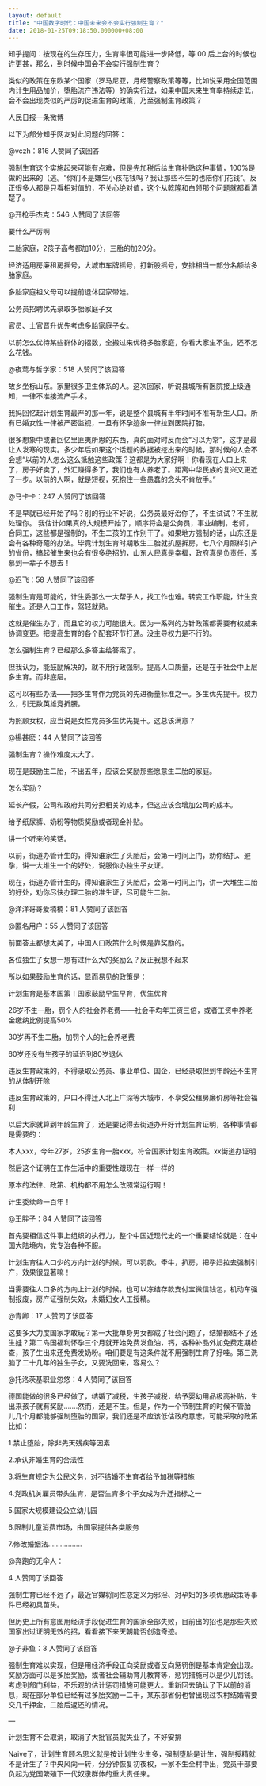 ```yaml
---
layout: default
title: "中国数字时代：中国未来会不会实行强制生育？"
date: 2018-01-25T09:18:50.000000+08:00
---
```


知乎提问：按现在的生存压力，生育率很可能进一步降低，等 00 后上台的时候也许更甚，那么，到时候中国会不会实行强制生育？

类似的政策在东欧某个国家（罗马尼亚，月经警察政策等等，比如说采用全国范围内计生用品加价，堕胎流产违法等）的确实行过，如果中国未来生育率持续走低，会不会出现类似的严厉的促进生育的政策，乃至强制生育政策？

人民日报一条微博

以下为部分知乎网友对此问题的回答：

@vczh：816 人赞同了该回答

强制生育这个实施起来可能有点难，但是先加税后给生育补贴这种事情，100%是做的出来的（逃。“你们不是嫌生小孩花钱吗？我让那些不生的也陪你们花钱”。反正很多人都是只看相对值的，不关心绝对值，这个从乾隆和白领那个问题就都看清楚了。

@开枪手杰克：546 人赞同了该回答

要什么严厉啊

二胎家庭，2孩子高考都加10分，三胎的加20分。

经济适用房廉租房摇号，大城市车牌摇号，打新股摇号，安排相当一部分名额给多胎家庭。

多胎家庭祖父母可以提前退休回家带娃。

公务员招聘优先录取多胎家庭子女

官员、士官晋升优先考虑多胎家庭子女。

以前怎么优待某些群体的招数，全搬过来优待多胎家庭，你看大家生不生，还不怎么花钱。

@夜莺与哲学家：518 人赞同了该回答

故乡坐标山东。家里很多卫生体系的人。这次回家，听说县城所有医院接上级通知，一律不准接流产手术。

我妈回忆起计划生育最严的那一年，说是整个县城有半年时间不准有新生人口。所有已婚女性一律被严密监视，一旦有怀孕迹象一律拉到医院打胎。

很多想象中或者回忆里匪夷所思的东西，真的面对时反而会“习以为常”，这才是最让人发寒的现实。多少年后如果这个话题的数据被挖出来的时候，那时候的人会不会想“以前的人怎么这么抵触这些政策？这都是为大家好啊！你看现在人口上来了，房子好卖了，外汇赚得多了，我们也有人养老了。距离中华民族的复兴又更近了一步。以前的人啊，就是短视，死抱住一些愚蠢的念头不肯放手。”

@马卡卡：247 人赞同了该回答

不是早就已经开始了吗？别的行业不好说，公务员最好治你了，不生试试？不生就处理你。 我估计如果真的大规模开始了，顺序将会是公务员，事业编制，老师，合同工，这些都是强制的，不生二孩的工作别干了。如果地方强制的话，山东还是会有各种奇葩的办法。毕竟计划生育时期敢生二胎就扒屋拆房，七八个月照样引产的省份，搞起催生来也会有很多绝招的，山东人民真是幸福，政府真是负责任，羡慕到一辈子不想去！

@迟飞：58 人赞同了该回答

强制生育是可能的，计生委那么一大帮子人，找工作也难。转变工作职能，计生变催生。还是人口工作，驾轻就熟。

这就是催生办了，而且它的权力可能很大。因为一系列的方针政策都需要有权威来协调变更。把提高生育的各个配套环节打通。没主导权力是不行的。

怎么强制生育？已经那么多答主给答案了。

但我认为，能鼓励解决的，就不用行政强制。提高人口质量，还是在于社会中上层多生育。而非底层。

这可以有些办法——把多生育作为党员的先进衡量标准之一。多生优先提干。权力么，引无数英雄竞折腰。

为照顾女权，应当说是女性党员多生优先提干。这总该满意？

@楊甚麽：44 人赞同了该回答

强制生育？操作难度太大了。

现在是鼓励生二胎，不出五年，应该会奖励那些愿意生二胎的家庭。

怎么奖励？

延长产假，公司和政府共同分担相关的成本，但这应该会增加公司的成本。

给予纸尿裤、奶粉等物质奖励或者现金补贴。

讲一个听来的笑话。

以前，街道办管计生的，得知谁家生了头胎后，会第一时间上门，劝你结扎、避孕，讲一大堆生一个的好处，说服你办独生子女证。

现在，街道办管计生的，得知谁家生了头胎后，会第一时间上门，讲一大堆生二胎的好处，劝你尽快办理二胎的准生证，尽可能生二胎。

@洋洋哥哥爱楠楠：81 人赞同了该回答

@匿名用户：55 人赞同了该回答

前面答主都想太美了，中国人口政策什么时候是靠奖励的。

各位独生子女想一想有过什么大的奖励么？反正我想不起来

所以如果鼓励生育的话，显而易见的政策是：

计划生育是基本国策！国家鼓励早生早育，优生优育

26岁不生一胎，罚个人的社会养老费——社会平均年工资三倍，或者工资中养老金缴纳比例提高50%

30岁再不生二胎，加罚个人的社会养老费

60岁还没有生孩子的延迟到80岁退休

违反生育政策的，不得录取公务员、事业单位、国企，已经录取但到年龄还不生育的从体制开除

违反生育政策的，户口不得迁入北上广深等大城市，不享受公租房廉价房等社会福利

以后大家就算到年龄生育了，还是要记得去街道办开好计划生育证明，各种事情都是需要的：


本人xxx，今年27岁，25岁生育一胎xxx，符合国家计划生育政策。xx街道办证明


然后这个证明在工作生活中的重要性跟现在一样一样的

原本的法律、政策、机构都不用怎么改照常运行啊！

计生委续命一百年！

@王胖子：84 人赞同了该回答

首先要相信这件事上组织的执行力，整个中国近现代史的一个重要结论就是：在中国大陆境内，党专治各种不服。

计划生育往人口少的方向计划的时候，可以罚款，牵牛，扒房，把孕妇拉去强制引产，效果很显著嘛！

当需要往人口多的方向上计划的时候，也可以冻结存款支付宝微信钱包，机动车强制报废，房产证强制失效，未婚妇女人工授精。

@青卿：17 人赞同了该回答

这要多大力度国家才敢玩？第一大批单身男女都成了社会问题了，结婚都结不了还生娃？第二岛国福利怀孕三个月就开始免费发鱼油，钙，各种补品外加免费定期检查，孩子生出来还免费发奶粉。咱们要是有这条件就不用强制生育了好哇。第三洗脑了二十几年的独生子女，又要洗回来，容易么？

@托洛茨基职业忽悠：4 人赞同了该回答

德国能做的很多已经做了，结婚了减税，生孩子减税，给予婴幼用品极高补贴，生出来孩子就有奖励…….然而，还是不生。但是，作为一个节制生育的时候不管胎儿几个月都能够强制堕胎的国家，我们还是不应该低估政府意志，可能采取的政策比如：

1.禁止堕胎，除非先天残疾等因素

2.承认非婚生育的合法性

3.将生育规定为公民义务，对不结婚不生育者给予加税等措施

4.党政机关雇员带头生育，是否生育多个子女成为升迁指标之一

5.国家大规模建设公立幼儿园

6.限制儿童消费市场，由国家提供各类服务

7.修改婚姻法……………..

@奔跑的无伞人：


4 人赞同了该回答

强制生育已经不远了，最近官媒将同性恋定义为邪淫、对孕妇的多项优惠政策等事件已经初具苗头。

但历史上所有意图用经济手段促进生育的国家全部失败，目前出的招也是那些失败国家出过证明无效的招，看看接下来天朝能否创造奇迹。

@子非鱼：3 人赞同了该回答

强制生育难以实现，但是用经济手段正向奖励或者反向惩罚倒是基本肯定会出现。奖励方面可以是多胎奖励，或者社会辅助育儿教育等，惩罚措施可以是少儿罚钱。考虑到部门利益，不乐观的估计惩罚措施可能更大。重新回去确认了下以前的消息，现在部分单位已经有过多胎奖励一二千，某东部省份也曾出现过农村结婚需要交几千押金，二胎后返还的情况。

—

计划生育不会取消，取消了大批官员就失业了，不好安排

Naive了，计划生育顾名思义就是按计划生少生多，强制堕胎是计生，强制授精就不是计生了？中央风向一转，分分钟恢复初夜权，一家不生全村中出，党员干部要负起为党国繁殖下一代奴隶群体的重大责任来。

